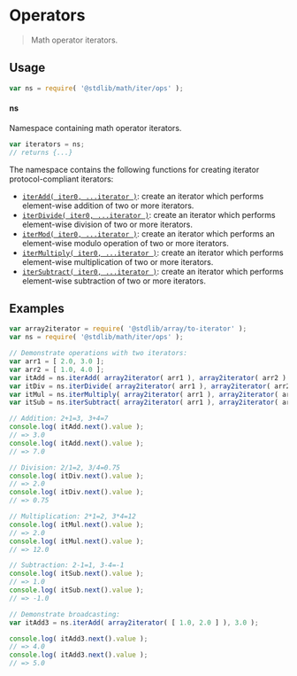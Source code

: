 <!--

@license Apache-2.0

Copyright (c) 2020 The Stdlib Authors.

Licensed under the Apache License, Version 2.0 (the "License");
you may not use this file except in compliance with the License.
You may obtain a copy of the License at

   http://www.apache.org/licenses/LICENSE-2.0

Unless required by applicable law or agreed to in writing, software
distributed under the License is distributed on an "AS IS" BASIS,
WITHOUT WARRANTIES OR CONDITIONS OF ANY KIND, either express or implied.
See the License for the specific language governing permissions and
limitations under the License.

-->

# Operators

> Math operator iterators.

<section class="usage">

## Usage

```javascript
var ns = require( '@stdlib/math/iter/ops' );
```

#### ns

Namespace containing math operator iterators.

```javascript
var iterators = ns;
// returns {...}
```

The namespace contains the following functions for creating iterator protocol-compliant iterators:

<!-- <toc pattern="*"> -->

<div class="namespace-toc">

-   <span class="signature">[`iterAdd( iter0, ...iterator )`][@stdlib/math/iter/ops/add]</span><span class="delimiter">: </span><span class="description">create an iterator which performs element-wise addition of two or more iterators.</span>
-   <span class="signature">[`iterDivide( iter0, ...iterator )`][@stdlib/math/iter/ops/divide]</span><span class="delimiter">: </span><span class="description">create an iterator which performs element-wise division of two or more iterators.</span>
-   <span class="signature">[`iterMod( iter0, ...iterator )`][@stdlib/math/iter/ops/mod]</span><span class="delimiter">: </span><span class="description">create an iterator which performs an element-wise modulo operation of two or more iterators.</span>
-   <span class="signature">[`iterMultiply( iter0, ...iterator )`][@stdlib/math/iter/ops/multiply]</span><span class="delimiter">: </span><span class="description">create an iterator which performs element-wise multiplication of two or more iterators.</span>
-   <span class="signature">[`iterSubtract( iter0, ...iterator )`][@stdlib/math/iter/ops/subtract]</span><span class="delimiter">: </span><span class="description">create an iterator which performs element-wise subtraction of two or more iterators.</span>

</div>

<!-- </toc> -->

</section>

<!-- /.usage -->

<section class="examples">

## Examples

<!-- eslint no-undef: "error" -->

```javascript
var array2iterator = require( '@stdlib/array/to-iterator' );
var ns = require( '@stdlib/math/iter/ops' );

// Demonstrate operations with two iterators:
var arr1 = [ 2.0, 3.0 ];
var arr2 = [ 1.0, 4.0 ];
var itAdd = ns.iterAdd( array2iterator( arr1 ), array2iterator( arr2 ) );
var itDiv = ns.iterDivide( array2iterator( arr1 ), array2iterator( arr2 ) );
var itMul = ns.iterMultiply( array2iterator( arr1 ), array2iterator( arr2 ) );
var itSub = ns.iterSubtract( array2iterator( arr1 ), array2iterator( arr2 ) );

// Addition: 2+1=3, 3+4=7
console.log( itAdd.next().value );
// => 3.0
console.log( itAdd.next().value );
// => 7.0

// Division: 2/1=2, 3/4=0.75
console.log( itDiv.next().value );
// => 2.0
console.log( itDiv.next().value );
// => 0.75

// Multiplication: 2*1=2, 3*4=12
console.log( itMul.next().value );
// => 2.0
console.log( itMul.next().value );
// => 12.0

// Subtraction: 2-1=1, 3-4=-1
console.log( itSub.next().value );
// => 1.0
console.log( itSub.next().value );
// => -1.0

// Demonstrate broadcasting:
var itAdd3 = ns.iterAdd( array2iterator( [ 1.0, 2.0 ] ), 3.0 );

console.log( itAdd3.next().value );
// => 4.0
console.log( itAdd3.next().value );
// => 5.0
```

</section>

<!-- /.examples -->

<!-- Section for related `stdlib` packages. Do not manually edit this section, as it is automatically populated. -->

<section class="related">

</section>

<!-- /.related -->

<!-- Section for all links. Make sure to keep an empty line after the `section` element and another before the `/section` close. -->

<section class="links">

<!-- <toc-links> -->

[@stdlib/math/iter/ops/add]: https://github.com/stdlib-js/math/tree/main/iter/ops/add

[@stdlib/math/iter/ops/divide]: https://github.com/stdlib-js/math/tree/main/iter/ops/divide

[@stdlib/math/iter/ops/mod]: https://github.com/stdlib-js/math/tree/main/iter/ops/mod

[@stdlib/math/iter/ops/multiply]: https://github.com/stdlib-js/math/tree/main/iter/ops/multiply

[@stdlib/math/iter/ops/subtract]: https://github.com/stdlib-js/math/tree/main/iter/ops/subtract

<!-- </toc-links> -->

</section>

<!-- /.links -->
